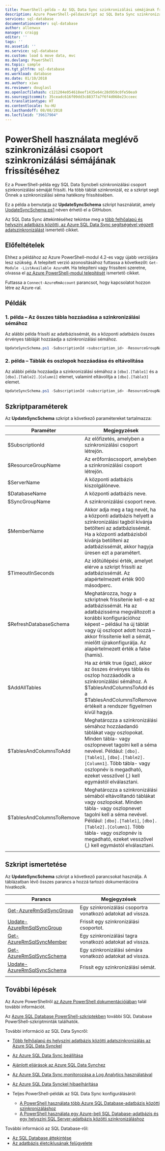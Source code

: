```yaml
---
title: PowerShell-példa – Az SQL Data Sync szinkronizálási sémájának frissítése | Microsoft Docs
description: Azure PowerShell-példaszkript az SQL Data Sync szinkronizálási sémájának frissítéséhez
services: sql-database
documentationcenter: sql-database
author: allenwux
manager: craigg
editor: ''
tags: ''
ms.assetid: ''
ms.service: sql-database
ms.custom: load & move data, mvc
ms.devlang: PowerShell
ms.topic: sample
ms.tgt_pltfrm: sql-database
ms.workload: database
ms.date: 01/10/2018
ms.author: xiwu
ms.reviewer: douglasl
ms.openlocfilehash: c121204e054618eef1435e64c28d959c0fe50ea9
ms.sourcegitcommit: 35ceadc616f09dd3c88377a7f6f4d068e23cceec
ms.translationtype: HT
ms.contentlocale: hu-HU
ms.lasthandoff: 08/08/2018
ms.locfileid: "39617904"
---
```

# <a name="use-powershell-to-update-the-sync-schema-in-an-existing-sync-group"></a>PowerShell használata meglévő szinkronizálási csoport szinkronizálási sémájának frissítéséhez

Ez a PowerShell-példa egy SQL Data Syncbeli szinkronizálási csoport szinkronizálási sémáját frissíti. Ha több táblát szinkronizál, ez a szkript segít Önnek a szinkronizálási séma hatékony frissítésében.

Ez a példa a bemutatja az **UpdateSyncSchema** szkript használatát, amely [UpdateSyncSchema.ps1](https://github.com/Microsoft/sql-server-samples/tree/master/samples/features/sql-data-sync/UpdateSyncSchema.ps1) néven érhető el a GitHubon.

Az SQL Data Sync áttekintéséhez tekintse meg a [több felhőalapú és helyszíni adatbázis közötti, az Azure SQL Data Sync segítségével végzett adatszinkronizálást](../sql-database-sync-data.md) ismertető cikket.
## <a name="prerequisites"></a>Előfeltételek

Ehhez a példához az Azure PowerShell-modul 4.2-es vagy újabb verziójára lesz szükség. A telepített verzió azonosításához futtassa a következőt: `Get-Module -ListAvailable AzureRM`. Ha telepíteni vagy frissíteni szeretne, olvassa el [az Azure PowerShell-modul telepítését](https://docs.microsoft.com/powershell/azure/install-azurerm-ps) ismertető cikket.
 
Futtassa a `Connect-AzureRmAccount` parancsot, hogy kapcsolatot hozzon létre az Azure-ral.

## <a name="examples"></a>Példák

### <a name="example-1---add-all-tables-to-the-sync-schema"></a>1. példa – Az összes tábla hozzáadása a szinkronizálási sémához

Az alábbi példa frissíti az adatbázissémát, és a központi adatbázis összes érvényes tábláját hozzáadja a szinkronizálási sémához.

```powershell
UpdateSyncSchema.ps1 -SubscriptionId <subscription_id> -ResourceGroupName <resource_group_name> -ServerName <server_name> -DatabaseName <database_name> -SyncGroupName <sync_group_name> -RefreshDatabaseSchema $true -AddAllTables $true
```

### <a name="example-2---add-and-remove-tables-and-columns"></a>2. példa – Táblák és oszlopok hozzáadása és eltávolítása

Az alábbi példa hozzáadja a szinkronizálási sémához a `[dbo].[Table1]` és a `[dbo].[Table2].[Column1]` elemet, valamint eltávolítja a `[dbo].[Table3]` elemet.

```powershell
UpdateSyncSchema.ps1 -SubscriptionId <subscription_id> -ResourceGroupName <resource_group_name> -ServerName <server_name> -DatabaseName <database_name> -SyncGroupName <sync_group_name> -TablesAndColumnsToAdd "[dbo].[Table1],[dbo].[Table2].[Column1]" -TablesAndColumnsToRemove "[dbo].[Table3]"
```

## <a name="script-parameters"></a>Szkriptparaméterek

Az **UpdateSyncSchema** szkript a következő paramétereket tartalmazza:

| Paraméter | Megjegyzések |
|---|---|
| $SubscriptionId | Az előfizetés, amelyben a szinkronizálási csoport létrejön. |
| $ResourceGroupName | Az erőforráscsoport, amelyben a szinkronizálási csoport létrejön.|
| $ServerName | A központi adatbázis kiszolgálóneve.|
| $DatabaseName | A központi adatbázis neve. |
| $SyncGroupName | A szinkronizálási csoport neve. |
| $MemberName | Akkor adja meg a tag nevét, ha a központi adatbázis helyett a szinkronizálási tagból kívánja betölteni az adatbázissémát. Ha a központi adatbázisból kívánja betölteni az adatbázissémát, akkor hagyja üresen ezt a paramétert. |
| $TimeoutInSeconds | Az időtúllépési érték, amelyet elérve a szkript frissíti az adatbázissémát. Az alapértelmezett érték 900 másodperc. |
| $RefreshDatabaseSchema | Meghatározza, hogy a szkriptnek frissítenie kell-e az adatbázissémát. Ha az adatbázisséma megváltozott a korábbi konfigurációhoz képest – például ha új táblát vagy új oszlopot adott hozzá – akkor frissítenie kell a sémát, mielőtt újrakonfigurálja. Az alapértelmezett érték a false (hamis). |
| $AddAllTables | Ha az érték true (igaz), akkor az összes érvényes tábla és oszlop hozzáadódik a szinkronizálási sémához. A $TablesAndColumnsToAdd és a $TablesAndColumnsToRemove értékeit a rendszer figyelmen kívül hagyja. |
| $TablesAndColumnsToAdd | Meghatározza a szinkronizálási sémához hozzáadandó táblákat vagy oszlopokat. Minden tábla- vagy oszlopnevet tagolni kell a séma nevével. Például: `[dbo].[Table1]`, `[dbo].[Table2].[Column1]`. Több tábla- vagy oszlopnév is megadható, ezeket vesszővel (,) kell egymástól elválasztani. |
| $TablesAndColumnsToRemove | Meghatározza a szinkronizálási sémából eltávolítandó táblákat vagy oszlopokat. Minden tábla- vagy oszlopnevet tagolni kell a séma nevével. Például: `[dbo].[Table1]`, `[dbo].[Table2].[Column1]`. Több tábla- vagy oszlopnév is megadható, ezeket vesszővel (,) kell egymástól elválasztani. |
|||

## <a name="script-explanation"></a>Szkript ismertetése

Az **UpdateSyncSchema** szkript a következő parancsokat használja. A táblázatban lévő összes parancs a hozzá tartozó dokumentációra hivatkozik.

| Parancs | Megjegyzések |
|---|---|
| [Get-AzureRmSqlSyncGroup](https://docs.microsoft.com/powershell/module/azurerm.sql/get-azurermsqlsyncgroup) | Egy szinkronizálási csoportra vonatkozó adatokat ad vissza. |
| [Update-AzureRmSqlSyncGroup](https://docs.microsoft.com/powershell/module/azurerm.sql/update-azurermsqlsyncgroup) | Frissít egy szinkronizálási csoportot. |
| [Get-AzureRmSqlSyncMember](https://docs.microsoft.com/powershell/module/azurerm.sql/get-azurermsqlsyncmember) | Egy szinkronizálási tagra vonatkozó adatokat ad vissza. |
| [Get-AzureRmSqlSyncSchema](https://docs.microsoft.com/powershell/module/azurerm.sql/get-azurermsqlsyncschema) | Egy szinkronizálási sémára vonatkozó adatokat ad vissza. |
| [Update-AzureRmSqlSyncSchema](https://docs.microsoft.com/powershell/module/azurerm.sql/update-azurermsqlsyncschema) | Frissít egy szinkronizálási sémát. |
|||

## <a name="next-steps"></a>További lépések

Az Azure PowerShellről [az Azure PowerShell dokumentációjában](/powershell/azure/overview) talál további információt.

Az [Azure SQL Database PowerShell-szkriptekben](../sql-database-powershell-samples.md) további SQL Database PowerShell-szkriptminták találhatók.

További információ az SQL Data Syncről:

-   [Több felhőalapú és helyszíni adatbázis közötti adatszinkronizálás az Azure SQL Data Synckel](../sql-database-sync-data.md)
-   [Az Azure SQL Data Sync beállítása](../sql-database-get-started-sql-data-sync.md)
-   [Ajánlott eljárások az Azure SQL Data Synchez](../sql-database-best-practices-data-sync.md)
-   [Az Azure SQL Data Sync monitorozása a Log Analytics használatával](../sql-database-sync-monitor-oms.md)
-   [Az Azure SQL Data Synckel hibaelhárítása](../sql-database-troubleshoot-data-sync.md)

-   Teljes PowerShell-példák az SQL Data Sync konfigurálásáról:
    -   [A PowerShell használata több Azure SQL Database-adatbázis közötti szinkronizáláshoz](sql-database-sync-data-between-sql-databases.md)
    -   [A PowerShell használata egy Azure-beli SQL Database-adatbázis és egy helyszíni SQL Server-adatbázis közötti szinkronizáláshoz](sql-database-sync-data-between-azure-onprem.md)

További információ az SQL Database-ről:

-   [Az SQL Database áttekintése](../sql-database-technical-overview.md)
-   [Az adatbázis életciklusának felügyelete](https://msdn.microsoft.com/library/jj907294.aspx)
